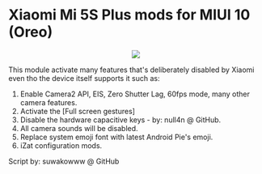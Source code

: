# Xiaomi Mi 5S Plus mods for MIUI 10 (Oreo)
<p align="center"><a href="https://forum.xda-developers.com/mi-5s-plus/themes/magisk-various-device-mods-xiaomi-mi-5s-t3855168"><img src="https://img.shields.io/badge/XDA-Thread-orange.svg"></a>

This module activate many features that's deliberately disabled by Xiaomi even tho the device itself supports it such as:
1. Enable Camera2 API, EIS, Zero Shutter Lag, 60fps mode, many other camera features.
2. Activate the [Full screen gestures]
3. Disable the hardware capacitive keys - by: null4n @ GitHub.
4. All camera sounds will be disabled.
5. Replace system emoji font with latest Android Pie's emoji.
6. iZat configuration mods.

Script by: suwakowww @ GitHub